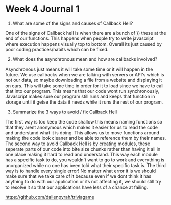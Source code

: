 # Week 4 Journal 1

1. What are some of the signs and causes of Callback Hell?

One of the signs of Callback hell is when there are a bunch of }) these at the end of our functions. This happens when people try to write javascript where execution happens visually top to bottom. Overall its just caused by poor coding practices/habits which can be fixed. 

2. What does the asynchronous mean and how are callbacks involved?

Asynchronous just means it will take some time or it will happen in the future. We use callbacks when we are talking with servers or API's which is not our data, so maybe downloading a file from a website and displaying it on ours. This will take some time in order for it to load since we have to call that into our program. This means that our code wont run synchronously, Javascript makes sure our program still runs and keeps that function in storage until it getse the data it needs while it runs the rest of our program. 

3. Summarize the 3 ways to avoid / fix Callback Hell

The first way is too keep the code shallow this means naming functions so that they arent anonymous which makes it easier for us to read the code and understand what it is doing. This allows us to move functions around making the code look cleaner and be able to reference them by their names. The second way to avoid Callback Hell is by creating modules, these seperate parts of our code into bite size chunks rather than having it all in one place making it hard to read and understand. This way each module has a specific task to do, you wouldn't want to go to work and everything is unorganized while no one has been told what their specific task is. The third way is to handle every single error! No matter what error it is we should make sure that we take care of it because even if we dont think it has anything to do with our application or its not affecting it, we should still try to resolve it so that our applications have less of a chance at failing. 

https://github.com/dallenpyrah/triviagame

